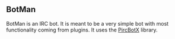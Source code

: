 BotMan
---------

BotMan is an IRC bot. It is meant to be a very simple bot with most functionality coming from plugins. It uses the [PircBotX](http://code.google.com/p/pircbotx/) library. 
